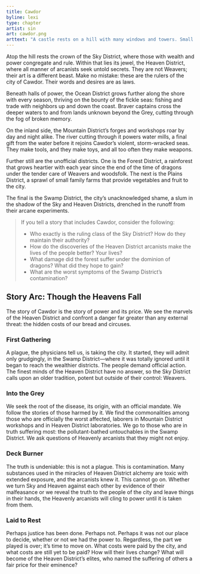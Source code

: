 ```yaml
---
title: Cawdor
byline: lexi
type: chapter
artist: sin
art: cawdor.png
arttext: "A castle rests on a hill with many windows and towers. Small houses rest on one side of the hill in the castle's shadow."
---
```


Atop the hill rests the crown of the Sky District, where those with wealth and power congregate and rule. Within that lies its jewel, the Heaven District, where all manner of arcanists seek untold secrets. They are not Weavers; their art is a different beast. Make no mistake: these are the rulers of the city of Cawdor. Their words and desires are as laws.

Beneath halls of power, the Ocean District grows further along the shore with every season, thriving on the bounty of the fickle seas: fishing and trade with neighbors up and down the coast. Braver captains cross the deeper waters to and from lands unknown beyond the Grey, cutting through the fog of broken memory.

On the inland side, the Mountain District’s forges and workshops roar by day and night alike. The river cutting through it powers water mills, a final gift from the water before it rejoins Cawdor’s violent, storm-wracked seas. They make tools, and they make toys, and all too often they make weapons.

Further still are the unofficial districts. One is the Forest District, a rainforest that grows heartier with each year since the end of the time of dragons under the tender care of Weavers and woodsfolk. The next is the Plains District, a sprawl of small family farms that provide vegetables and fruit to the city.

The final is the Swamp District, the city’s unacknowledged shame, a slum in the shadow of the Sky and Heaven Districts, drenched in the runoff from their arcane experiments.

> If you tell a story that includes Cawdor, consider the following:
> * Who exactly is the ruling class of the Sky District? How do they maintain their authority?
> * How do the discoveries of the Heaven District arcanists make the lives of the people better? Your lives?
> * What damage did the forest suffer under the dominion of dragons? What did they hope to gain?
> * What are the worst symptoms of the Swamp District’s contamination?

## Story Arc: Though the Heavens Fall
The story of Cawdor is the story of power and its price. We see the marvels of the Heaven District and confront a danger far greater than any external threat: the hidden costs of our bread and circuses.

### First Gathering
A plague, the physicians tell us, is taking the city. It started, they will admit only grudgingly, in the Swamp District—where it was totally ignored until it began to reach the wealthier districts. The people demand official action. The finest minds of the Heaven District have no answer, so the Sky District calls upon an older tradition, potent but outside of their control: Weavers.

### Into the Grey
We seek the root of the disease, its origin, with an official mandate. We follow the stories of those harmed by it. We find the commonalities among those who are officially the worst affected, laborers in Mountain District workshops and in Heaven District laboratories. We go to those who are in truth suffering most: the pollutant-bathed untouchables in the Swamp District. We ask questions of Heavenly arcanists that they might not enjoy.

### Deck Burner
The truth is undeniable: this is not a plague. This is contamination. Many substances used in the miracles of Heaven District alchemy are toxic with extended exposure, and the arcanists knew it. This cannot go on. Whether we turn Sky and Heaven against each other by evidence of their malfeasance or we reveal the truth to the people of the city and leave things in their hands, the Heavenly arcanists will cling to power until it is taken from them.

### Laid to Rest
Perhaps justice has been done. Perhaps not. Perhaps it was not our place to decide, whether or not we had the power to. Regardless, the part we played is over; it’s time to move on. What costs were paid by the city, and what costs are still yet to be paid? How will their lives change? What will become of the Heaven District’s elites, who named the suffering of others a fair price for their eminence? 
